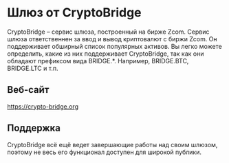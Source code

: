 # Шлюз от CryptoBridge

CryptoBridge – сервис шлюза, построенный на бирже Zcom. Сервис шлюза ответственнен за ввод и вывод криптовалют с биржи Zcom. Он поддерживает обширный список популярных активов. Вы легко можете определить, какие из них поддерживает CryptoBridge, так как они обладают префиксом вида BRIDGE.*. Например, BRIDGE.BTC, BRIDGE.LTC и т.п.

## Веб-сайт

<https://crypto-bridge.org>

## Поддержка

CryptoBridge всё ещё ведет завершающие работы над своим шлюзом, поэтому не весь его функционал доступен для широкой публики.